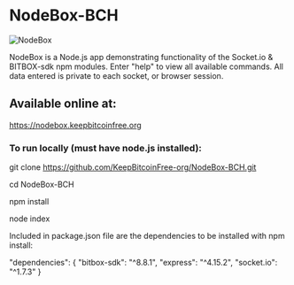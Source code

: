 # NodeBox-BCH

![NodeBox](https://keepbitcoinfree.org/wp-content/uploads/2019/11/NodeBox-logo.png)

NodeBox is a Node.js app demonstrating functionality of the Socket.io & BITBOX-sdk npm modules. Enter "help" to view all available commands. All data entered is private to each socket, or browser session.

## Available online at:
https://nodebox.keepbitcoinfree.org

### To run locally (must have node.js installed):

git clone https://github.com/KeepBitcoinFree-org/NodeBox-BCH.git

cd NodeBox-BCH

npm install

node index


Included in package.json file are the dependencies to be installed with npm install:

  "dependencies": {
    "bitbox-sdk": "^8.8.1",
    "express": "^4.15.2",
    "socket.io": "^1.7.3"
  }
